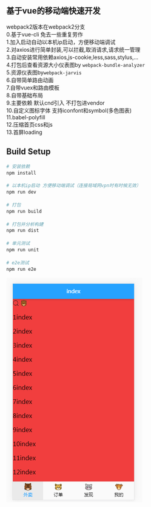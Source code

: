## 基于vue的移动端快速开发
webpack2版本在webpack2分支   
0.基于vue-cli 免去一些重复劳作    
1.加入启动自动以本机ip启动，方便移动端调试   
2.对axios进行简单封装,可以拦截,取消请求,请求统一管理   
3.自动安装常用依赖axios,js-cookie,less,sass,stylus,...     
4.打包后查看资源大小仪表图by `webpack-bundle-analyzer`      
5.资源仪表图by`webpack-jarvis`     
6.自带简单路由动画    
7.自带vuex和路由模板   
8.自带基础布局    
9.主要依赖 默认cnd引入 不打包进vendor     
10.自定义图标字体 支持iconfont和symbol(多色图表)   
11.babel-polyfill      
12.压缩首页css和js      
13.首屏loading  


## Build Setup

``` bash
# 安装依赖
npm install

# 以本机ip启动 方便移动端调试（连接局域网vpn时有时候无效）
npm run dev

# 打包
npm run build

# 打包并分析构建
npm run dist

# 单元测试
npm run unit

# e2e测试
npm run e2e
```
![](./1.png)